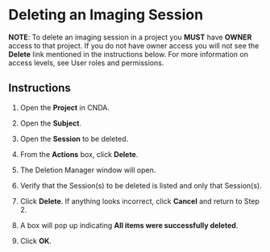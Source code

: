 # Deleting an Imaging Session

**NOTE**: To delete an imaging session in a project you **MUST** have **OWNER** access to that project. If you do not have owner access you will not see the **Delete** link mentioned in the instructions below. For more information on access levels, see User roles and permissions.

## **Instructions**
1. Open the **Project** in CNDA.
2. Open the **Subject**.
3. Open the **Session** to be deleted.
4. From the **Actions** box, click **Delete**.


5. The Deletion Manager window will open.



6. Verify that the Session(s) to be deleted is listed and only that Session(s).
   
7. Click **Delete**. If anything looks incorrect, click **Cancel** and return to Step 2.
   
8. A box will pop up indicating **All items were successfully deleted**.
   
9. Click **OK**.

